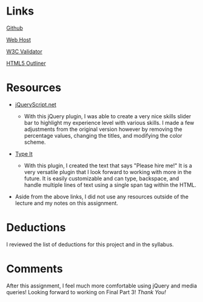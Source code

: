 # Links

[Github](https://github.com/ksmaxey/project_resume_maxey_kyle)

[Web Host](http://www.ksmaxey.com/resume/)

[W3C Validator](https://jigsaw.w3.org/css-validator/validator?uri=http%3A%2F%2Fwww.ksmaxey.com%2Fresume%2F&profile=css3&usermedium=all&warning=1&vextwarning=&lang=en)

[HTML5 Outliner](https://gsnedders.html5.org/outliner/process.py?url=http%3A%2F%2Fwww.ksmaxey.com%2Fresume%2F)

# Resources

* [jQueryScript.net](http://www.jqueryscript.net/chart-graph/Animated-Configurable-Skill-Bar-Plugin-with-jQuery-Skills-Bar.html)
  * With this jQuery plugin, I was able to create a very nice skills slider bar to highlight my experience level with various skills.  I made a few adjustments from the original version however by removing the percentage values, changing the titles, and modifying the color scheme.* [Type It](http://macarthur.me/typeit/)
  * With this plugin, I created the text that says "Please hire me!"  It is a very versatile plugin that I look forward to working with more in the future.  It is easily customizable and can type, backspace, and handle multiple lines of text using a single span tag within the HTML.

* Aside from the above links, I did not use any resources outside of the lecture and my notes on this assignment.
    
# Deductions

I reviewed the list of deductions for this project and in the syllabus.

# Comments

After this assignment, I feel much more comfortable using jQuery and media queries!  Looking forward to working on Final Part 3! _Thank You!_